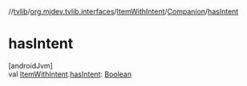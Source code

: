 //[tvlib](../../../../index.md)/[org.mjdev.tvlib.interfaces](../../index.md)/[ItemWithIntent](../index.md)/[Companion](index.md)/[hasIntent](has-intent.md)

# hasIntent

[androidJvm]\
val [ItemWithIntent](../index.md).[hasIntent](has-intent.md): [Boolean](https://kotlinlang.org/api/latest/jvm/stdlib/kotlin/-boolean/index.html)
